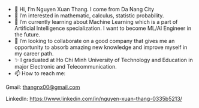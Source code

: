 - 👋 Hi, I’m Nguyen Xuan Thang. I come from Da Nang City
- 👀 I’m interested in mathematic, calculus, statistic probability.
- 🌱 I’m currently learning about Machine Learning which is a part of Artificial Intelligence specialization. I want to become ML/AI Engineer in the future.
- 💞️ I’m looking to collaborate on a good company that gives me an opportunity to absorb amazing new knowledge and improve myself in my career path.
- ✨ I graduated at Ho Chi Minh University of Technology and Education in major Electronic and Telecommunication.
- 📫 How to reach me:

Gmail: thangnx00@gmail.com

LinkedIn: https://www.linkedin.com/in/nguyen-xuan-thang-0335b5213/

<!---
ThangNgXuan/ThangNgXuan is a ✨ special ✨ repository because its `README.md` (this file) appears on your GitHub profile.
You can click the Preview link to take a look at your changes.
--->
